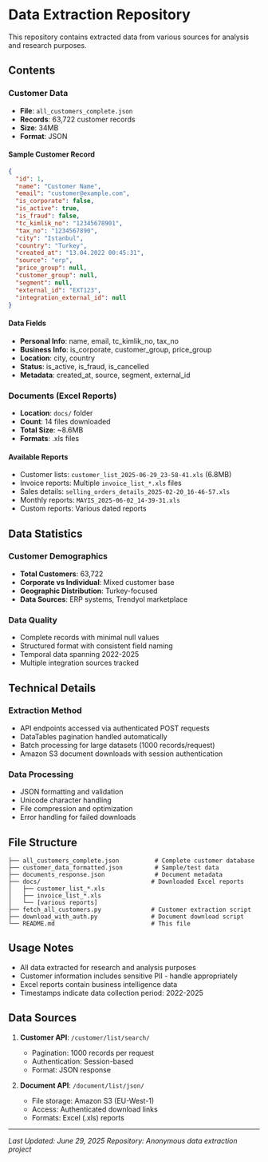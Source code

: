 # Data Extraction Repository

This repository contains extracted data from various sources for analysis and research purposes.

## Contents

### Customer Data
- **File**: `all_customers_complete.json`
- **Records**: 63,722 customer records
- **Size**: 34MB
- **Format**: JSON

#### Sample Customer Record
```json
{
  "id": 1,
  "name": "Customer Name",
  "email": "customer@example.com",
  "is_corporate": false,
  "is_active": true,
  "is_fraud": false,
  "tc_kimlik_no": "12345678901",
  "tax_no": "1234567890",
  "city": "Istanbul",
  "country": "Turkey",
  "created_at": "13.04.2022 00:45:31",
  "source": "erp",
  "price_group": null,
  "customer_group": null,
  "segment": null,
  "external_id": "EXT123",
  "integration_external_id": null
}
```

#### Data Fields
- **Personal Info**: name, email, tc_kimlik_no, tax_no
- **Business Info**: is_corporate, customer_group, price_group
- **Location**: city, country
- **Status**: is_active, is_fraud, is_cancelled
- **Metadata**: created_at, source, segment, external_id

### Documents (Excel Reports)
- **Location**: `docs/` folder
- **Count**: 14 files downloaded
- **Total Size**: ~8.6MB
- **Formats**: .xls files

#### Available Reports
- Customer lists: `customer_list_2025-06-29_23-58-41.xls` (6.8MB)
- Invoice reports: Multiple `invoice_list_*.xls` files
- Sales details: `selling_orders_details_2025-02-20_16-46-57.xls`
- Monthly reports: `MAYIS_2025-06-02_14-39-31.xls`
- Custom reports: Various dated reports

## Data Statistics

### Customer Demographics
- **Total Customers**: 63,722
- **Corporate vs Individual**: Mixed customer base
- **Geographic Distribution**: Turkey-focused
- **Data Sources**: ERP systems, Trendyol marketplace

### Data Quality
- Complete records with minimal null values
- Structured format with consistent field naming
- Temporal data spanning 2022-2025
- Multiple integration sources tracked

## Technical Details

### Extraction Method
- API endpoints accessed via authenticated POST requests
- DataTables pagination handled automatically
- Batch processing for large datasets (1000 records/request)
- Amazon S3 document downloads with session authentication

### Data Processing
- JSON formatting and validation
- Unicode character handling
- File compression and optimization
- Error handling for failed downloads

## File Structure
```
├── all_customers_complete.json          # Complete customer database
├── customer_data_formatted.json         # Sample/test data
├── documents_response.json              # Document metadata
├── docs/                               # Downloaded Excel reports
│   ├── customer_list_*.xls
│   ├── invoice_list_*.xls
│   └── [various reports]
├── fetch_all_customers.py              # Customer extraction script
├── download_with_auth.py               # Document download script
└── README.md                           # This file
```

## Usage Notes

- All data extracted for research and analysis purposes
- Customer information includes sensitive PII - handle appropriately
- Excel reports contain business intelligence data
- Timestamps indicate data collection period: 2022-2025

## Data Sources

1. **Customer API**: `/customer/list/search/`
   - Pagination: 1000 records per request
   - Authentication: Session-based
   - Format: JSON response

2. **Document API**: `/document/list/json/`
   - File storage: Amazon S3 (EU-West-1)
   - Access: Authenticated download links
   - Formats: Excel (.xls) reports

---

*Last Updated: June 29, 2025*
*Repository: Anonymous data extraction project*
